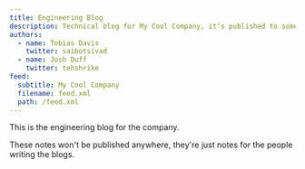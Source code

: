 ```yaml
---
title: Engineering Blog
description: Technical blog for My Cool Company, it's published to some domain.
authors:
  - name: Tobias Davis
    twitter: saibotsivad
  - name: Josh Duff
    twitter: tehshrike
feed:
  subtitle: My Cool Company
  filename: feed.xml
  path: /feed.xml
---
```


This is the engineering blog for the company.

These notes won't be published anywhere, they're just notes for the people writing the blogs.
